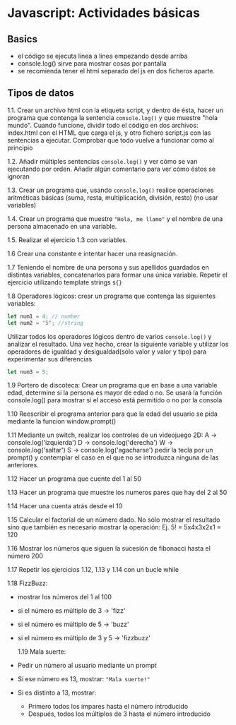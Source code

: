 # Javascript: Actividades básicas

## Basics

- el código se ejecuta linea a linea empezando desde arriba
- console.log() sirve para mostrar cosas por pantalla
- se recomienda tener el html separado del js en dos ficheros aparte.

## Tipos de datos

1.1. Crear un archivo html con la etiqueta script, y dentro de ésta, hacer un programa que contenga la sentencia `console.log()` y que muestre "hola mundo". Cuando funcione, dividir todo el código en dos archivos: index.html con el HTML que carga el js, y otro fichero script.js con las sentencias a ejecutar. Comprobar que todo vuelve a funcionar como al principio

1.2. Añadir múltiples sentencias `console.log()` y ver cómo se van ejecutando por orden. Añadir algún comentario para ver cómo éstos se ignoran

1.3. Crear un programa que, usando `console.log()` realice operaciones aritméticas básicas (suma, resta, multiplicación, división, resto) (no usar variables)

1.4. Crear un programa que muestre `"Hola, me llamo"` y el nombre de una persona almacenado en una variable.

1.5. Realizar el ejercicio 1.3 con variables.

1.6 Crear una constante e intentar hacer una reasignación.

1.7 Teniendo el nombre de una persona y sus apellidos guardados en distintas variables, concatenarlos para formar una única variable. Repetir el ejercicio utilizando template strings `${}`

1.8 Operadores lógicos: crear un programa que contenga las siguientes variables:

```js
let num1 = 4; // number
let num2 = "5"; //string
```

Utilizar todos los operadores lógicos dentro de varios `console.log()` y analizar el resultado.
Una vez hecho, crear la siguiente variable y utilizar los operadores de igualdad y desigualdad(sólo valor y valor y tipo) para experimentar sus diferencias

```js
let num3 = 5;
```

1.9 Portero de discoteca: Crear un programa que en base a una variable edad, determine si la persona es mayor de edad o no. Se usará la función console.log() para mostrar si el acceso está permitido o no por la consola

1.10 Reescribir el programa anterior para que la edad del usuario se pida mediante la funcion window.prompt()

1.11 Mediante un switch, realizar los controles de un videojuego 2D:
A -> console.log('izquierda')
D -> console.log('derecha')
W -> console.log('saltar')
S -> console.log('agacharse')
pedir la tecla por un prompt() y contemplar el caso en el que no se introduzca ninguna de las anteriores.

1.12 Hacer un programa que cuente del 1 al 50

1.13 Hacer un programa que muestre los numeros pares que hay del 2 al 50

1.14 Hacer una cuenta atrás desde el 10

1.15 Calcular el factorial de un número dado. No sólo mostrar el resultado sino que también es necesario mostrar la operación: Ej. 5! = 5x4x3x2x1 = 120

1.16 Mostrar los números que siguen la sucesión de fibonacci hasta el número 200

1.17 Repetir los ejercicios 1.12, 1.13 y 1.14 con un bucle while

1.18 FizzBuzz:

- mostrar los números del 1 al 100
- si el número es múltiplo de 3 -> 'fizz'
- si el número es múltiplo de 5 -> 'buzz'
- si el número es múltiplo de 3 y 5 -> 'fizzbuzz'

  1.19 Mala suerte:

- Pedir un número al usuario mediante un prompt
- Si ese número es 13, mostrar: `"Mala suerte!"`
- Si es distinto a 13, mostrar:
  - Primero todos los impares hasta el número introducido
  - Después, todos los múltiplos de 3 hasta el número introducido

<!--
Spicy🌶️: De un DNI en una variable, sacar por un lado la parte numérica y almacenarla en una variable, y por otro la letra.
Comprobar si el DNI es válido (buscar el algoritmo de validación en google) -->
